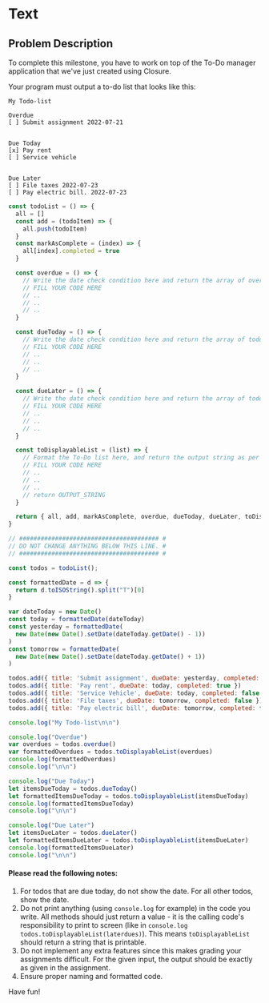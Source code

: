# Text

## Problem Description
To complete this milestone, you have to work on top of the To-Do manager application that we've just created using Closure.

Your program must output a to-do list that looks like this:
````
My Todo-list

Overdue
[ ] Submit assignment 2022-07-21


Due Today
[x] Pay rent
[ ] Service vehicle


Due Later
[ ] File taxes 2022-07-23
[ ] Pay electric bill. 2022-07-23
````

```js
const todoList = () => {
  all = []
  const add = (todoItem) => {
    all.push(todoItem)
  }
  const markAsComplete = (index) => {
    all[index].completed = true
  }

  const overdue = () => {
    // Write the date check condition here and return the array of overdue items accordingly.
    // FILL YOUR CODE HERE
    // ..
    // ..
    // ..
  }

  const dueToday = () => {
    // Write the date check condition here and return the array of todo items that are due today accordingly.
    // FILL YOUR CODE HERE
    // ..
    // ..
    // ..
  }

  const dueLater = () => {
    // Write the date check condition here and return the array of todo items that are due later accordingly.
    // FILL YOUR CODE HERE
    // ..
    // ..
    // ..
  }

  const toDisplayableList = (list) => {
    // Format the To-Do list here, and return the output string as per the format given above.
    // FILL YOUR CODE HERE
    // ..
    // ..
    // ..
    // return OUTPUT_STRING
  }

  return { all, add, markAsComplete, overdue, dueToday, dueLater, toDisplayableList };
}

// ####################################### #
// DO NOT CHANGE ANYTHING BELOW THIS LINE. #
// ####################################### #

const todos = todoList();

const formattedDate = d => {
  return d.toISOString().split("T")[0]
}

var dateToday = new Date()
const today = formattedDate(dateToday)
const yesterday = formattedDate(
  new Date(new Date().setDate(dateToday.getDate() - 1))
)
const tomorrow = formattedDate(
  new Date(new Date().setDate(dateToday.getDate() + 1))
)

todos.add({ title: 'Submit assignment', dueDate: yesterday, completed: false })
todos.add({ title: 'Pay rent', dueDate: today, completed: true })
todos.add({ title: 'Service Vehicle', dueDate: today, completed: false })
todos.add({ title: 'File taxes', dueDate: tomorrow, completed: false })
todos.add({ title: 'Pay electric bill', dueDate: tomorrow, completed: false })

console.log("My Todo-list\n\n")

console.log("Overdue")
var overdues = todos.overdue()
var formattedOverdues = todos.toDisplayableList(overdues)
console.log(formattedOverdues)
console.log("\n\n")

console.log("Due Today")
let itemsDueToday = todos.dueToday()
let formattedItemsDueToday = todos.toDisplayableList(itemsDueToday)
console.log(formattedItemsDueToday)
console.log("\n\n")

console.log("Due Later")
let itemsDueLater = todos.dueLater()
let formattedItemsDueLater = todos.toDisplayableList(itemsDueLater)
console.log(formattedItemsDueLater)
console.log("\n\n")
```
####  Please read the following notes:

1. For todos that are due today, do not show the date. For all other todos, show the date.
2. Do not print anything (using `console.log` for example) in the code you write. All methods should just return a value - it is the calling code's responsibility to print to screen (like in `console.log todos.toDisplayableList(laterdues)`). This means `toDisplayableList` should return a string that is printable.
3. Do not implement any extra features since this makes grading your assignments difficult. For the given input, the output should be exactly as given in the assignment.
4. Ensure proper naming and formatted code.

Have fun!
